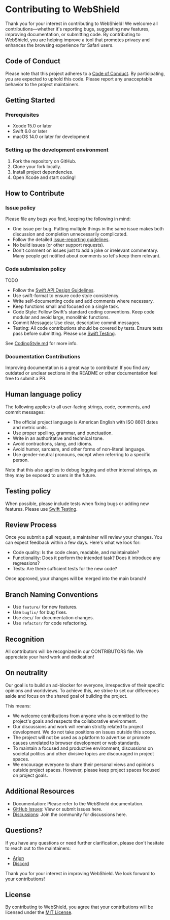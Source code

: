 # Contributing to WebShield

Thank you for your interest in contributing to WebShield! We welcome all contributions—whether it's reporting bugs, suggesting new features, improving documentation, or submitting code. By contributing to WebShield, you are helping improve a tool that promotes privacy and enhances the browsing experience for Safari users.

## Code of Conduct

Please note that this project adheres to a [Code of Conduct](CODE_OF_CONDUCT.md). By participating, you are expected to uphold this code. Please report any unacceptable behavior to the project maintainers.

## Getting Started

### Prerequisites

- Xcode 15.0 or later
- Swift 6.0 or later
- macOS 14.0 or later for development

### Setting up the development environment

1. Fork the repository on GitHub.
2. Clone your fork locally.
3. Install project dependencies.
4. Open Xcode and start coding!

## How to Contribute

### Issue policy

Please file any bugs you find, keeping the following in mind:

* One issue per bug. Putting multiple things in the same issue makes both discussion and completion unnecessarily complicated.
* Follow the detailed [issue-reporting guidelines](ISSUES.md).
* No build issues (or other support requests).
* Don't comment on issues just to add a joke or irrelevant commentary. Many people get notified about comments so let's keep them relevant.

### Code submission policy

TODO

- Follow the [Swift API Design Guidelines](https://swift.org/documentation/api-design-guidelines/).
- Use swift-format to ensure code style consistency.
- Write self-documenting code and add comments where necessary.
- Keep functions small and focused on a single task.
- Code Style: Follow Swift's standard coding conventions. Keep code modular and avoid large, monolithic functions.
- Commit Messages: Use clear, descriptive commit messages.
- Testing: All code contributions should be covered by tests. Ensure tests pass before submitting. Please use [Swift Testing](https://developer.apple.com/documentation/testing/).

See [CodingStyle.md](CodingStyle.md) for more info.

### Documentation Contributions

Improving documentation is a great way to contribute! If you find any outdated or unclear sections in the README or other documentation feel free to submit a PR.

## Human language policy

The following applies to all user-facing strings, code, comments, and commit messages:

* The official project language is American English with ISO 8601 dates and metric units.
* Use proper spelling, grammar, and punctuation.
* Write in an authoritative and technical tone.
* Avoid contractions, slang, and idioms.
* Avoid humor, sarcasm, and other forms of non-literal language.
* Use gender-neutral pronouns, except when referring to a specific person.

Note that this also applies to debug logging and other internal strings, as they may be exposed to users in the future.

## Testing policy

When possible, please include tests when fixing bugs or adding new features. Please use [Swift Testing](https://developer.apple.com/documentation/testing/).

## Review Process

Once you submit a pull request, a maintainer will review your changes. You can expect feedback within a few days. Here's what we look for:

- Code quality: Is the code clean, readable, and maintainable?
- Functionality: Does it perform the intended task? Does it introduce any regressions?
- Tests: Are there sufficient tests for the new code?

Once approved, your changes will be merged into the main branch!

## Branch Naming Conventions

- Use `feature/` for new features.
- Use `bugfix/` for bug fixes.
- Use `docs/` for documentation changes.
- Use `refactor/` for code refactoring.

## Recognition

All contributors will be recognized in our CONTRIBUTORS file. We appreciate your hard work and dedication!

## On neutrality

Our goal is to build an ad-blocker for everyone, irrespective of their specific opinions and worldviews. To achieve this, we strive to set our differences aside and focus on the shared goal of building the project.

This means:

* We welcome contributions from anyone who is committed to the project's goals and respects the collaborative environment.
* Our discussions and work will remain strictly related to project development. We do not take positions on issues outside this scope.
* The project will not be used as a platform to advertise or promote causes unrelated to browser development or web standards.
* To maintain a focused and productive environment, discussions on societal politics and other divisive topics are discouraged in project spaces.
* We encourage everyone to share their personal views and opinions outside project spaces. However, please keep project spaces focused on project goals.

## Additional Resources

- Documentation: Please refer to the WebShield documentation.
- [GitHub Issues](https://github.com/WebShieldApp/WebShield/issues): View or submit issues here.
- [Discussions](https://github.com/WebShieldApp/WebShield/discussions): Join the community for discussions here.

## Questions?

If you have any questions or need further clarification, please don't hesitate to reach out to the maintainers:

- [Arjun](https://example.com)
- [Discord](https://discord.gg)

Thank you for your interest in improving WebShield. We look forward to your contributions!

## License

By contributing to WebShield, you agree that your contributions will be licensed under the [MIT License](LICENSE).
